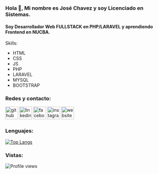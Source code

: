 ### Hola 👋, Mi nombre es José Chavez y soy Licenciado en Sistemas.
#### Soy Desarrollador Web FULLSTACK en PHP/LARAVEL y aprendiendo Frontend en NUCBA.

Skills:

  - HTML 
  - CSS
  - JS
  - PHP
  - LARAVEL
  - MYSQL
  - BOOTSTRAP

### Redes y contacto:

[<img src='https://cdn.jsdelivr.net/npm/simple-icons@3.0.1/icons/github.svg' alt='github' height='40'>](https://github.com/licjosechavez)  [<img src='https://cdn.jsdelivr.net/npm/simple-icons@3.0.1/icons/linkedin.svg' alt='linkedin' height='40'>](https://www.linkedin.com/in/lic-jos%C3%A9-chavez//)  [<img src='https://cdn.jsdelivr.net/npm/simple-icons@3.0.1/icons/facebook.svg' alt='facebook' height='40'>](https://www.facebook.com/chavezdrive)  [<img src='https://cdn.jsdelivr.net/npm/simple-icons@3.0.1/icons/instagram.svg' alt='instagram' height='40'>](https://www.instagram.com/chavezdrive/)  [<img src='https://cdn.jsdelivr.net/npm/simple-icons@3.0.1/icons/icloud.svg' alt='website' height='40'>](www.chavezdrive.com.ar)  

### Lenguajes:

[![Top Langs](https://github-readme-stats.vercel.app/api/top-langs/?username=licjosechavez)](https://github.com/anuraghazra/github-readme-stats)

### Vistas:

![Profile views](https://gpvc.arturio.dev/licjosechavez)  
